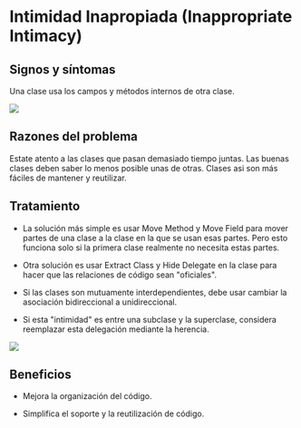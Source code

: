 # Intimidad Inapropiada (Inappropriate Intimacy)

## Signos y síntomas

Una clase usa los campos y métodos internos de otra clase.

![](https://refactoring.guru/images/refactoring/content/smells/inappropriate-intimacy-02.png?id=3f23c8df6eb8cf91b46e39fa912ff85c)

## Razones del problema

Estate atento a las clases que pasan demasiado tiempo juntas. Las buenas clases deben saber lo menos posible unas de otras.
Clases asi son más fáciles de mantener y reutilizar.

## Tratamiento

- La solución más simple es usar Move Method y Move Field para mover partes de una clase a la clase en la que se usan esas partes. Pero esto funciona solo si la primera clase realmente no necesita estas partes.

- Otra solución es usar Extract Class y Hide Delegate en la clase para hacer que las relaciones de código sean "oficiales".

- Si las clases son mutuamente interdependientes, debe usar cambiar la asociación bidireccional a unidireccional.

- Si esta "intimidad" es entre una subclase y la superclase, considera reemplazar esta delegación mediante la herencia.

![](https://refactoring.guru/images/refactoring/content/smells/inappropriate-intimacy-03.png?id=de33e2285073feaabd1a81cffdcd386c)

## Beneficios

- Mejora la organización del código.

- Simplifica el soporte y la reutilización de código.

